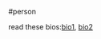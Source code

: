 #person 

read these bios:[bio1](https://www.goodreads.com/book/show/34684622-leonardo-da-vinci?from_search=true&from_srp=true&qid=3arZqxiggs&rank=1), [bio2](https://www.goodreads.com/book/show/24874325-leonardo-da-vinci?from_search=true&from_srp=true&qid=il2yd2Rkd1&rank=1) 


